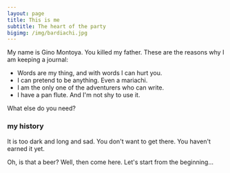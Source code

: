 ```yaml
---
layout: page
title: This is me
subtitle: The heart of the party
bigimg: /img/bardiachi.jpg
---
```


My name is Gino Montoya. You killed my father. These are the reasons why I am keeping a journal:

- Words are my thing, and with words I can hurt you.
- I can pretend to be anything. Even a mariachi.
- I am the only one of the adventurers who can write.
- I have a pan flute. And I'm not shy to use it. 

What else do you need?

### my history

It is too dark and long and sad. You don't want to get there. You haven't earned it yet.

Oh, is that a beer? Well, then come here. Let's start from the beginning...
